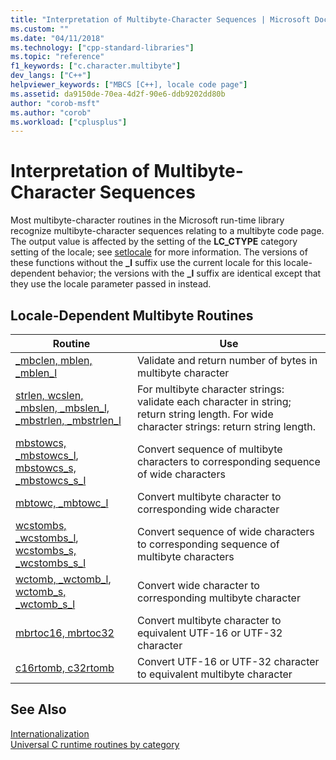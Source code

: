 ```yaml
---
title: "Interpretation of Multibyte-Character Sequences | Microsoft Docs"
ms.custom: ""
ms.date: "04/11/2018"
ms.technology: ["cpp-standard-libraries"]
ms.topic: "reference"
f1_keywords: ["c.character.multibyte"]
dev_langs: ["C++"]
helpviewer_keywords: ["MBCS [C++], locale code page"]
ms.assetid: da9150de-70ea-4d2f-90e6-ddb9202dd80b
author: "corob-msft"
ms.author: "corob"
ms.workload: ["cplusplus"]
---
```

# Interpretation of Multibyte-Character Sequences

Most multibyte-character routines in the Microsoft run-time library recognize multibyte-character sequences relating to a multibyte code page. The output value is affected by the setting of the **LC_CTYPE** category setting of the locale; see [setlocale](../c-runtime-library/reference/setlocale-wsetlocale.md) for more information. The versions of these functions without the **_l** suffix use the current locale for this locale-dependent behavior; the versions with the **_l** suffix are identical except that they use the locale parameter passed in instead.

## Locale-Dependent Multibyte Routines

|Routine|Use|
|-------------|---------|
|[_mbclen, mblen, _mblen_l](../c-runtime-library/reference/mbclen-mblen-mblen-l.md)|Validate and return number of bytes in multibyte character|
|[strlen, wcslen, _mbslen, _mbslen_l, _mbstrlen, _mbstrlen_l](../c-runtime-library/reference/strlen-wcslen-mbslen-mbslen-l-mbstrlen-mbstrlen-l.md)|For multibyte character strings: validate each character in string; return string length. For wide character strings: return string length.|
|[mbstowcs, _mbstowcs_l](../c-runtime-library/reference/mbstowcs-mbstowcs-l.md), [mbstowcs_s, _mbstowcs_s_l](../c-runtime-library/reference/mbstowcs-s-mbstowcs-s-l.md)|Convert sequence of multibyte characters to corresponding sequence of wide characters|
|[mbtowc, _mbtowc_l](../c-runtime-library/reference/mbtowc-mbtowc-l.md)|Convert multibyte character to corresponding wide character|
|[wcstombs, _wcstombs_l](../c-runtime-library/reference/wcstombs-wcstombs-l.md), [wcstombs_s, _wcstombs_s_l](../c-runtime-library/reference/wcstombs-s-wcstombs-s-l.md)|Convert sequence of wide characters to corresponding sequence of multibyte characters|
|[wctomb, _wctomb_l](../c-runtime-library/reference/wctomb-wctomb-l.md), [wctomb_s, _wctomb_s_l](../c-runtime-library/reference/wctomb-s-wctomb-s-l.md)|Convert wide character to corresponding multibyte character|
|[mbrtoc16, mbrtoc32](../c-runtime-library/reference/mbrtoc16-mbrtoc323.md)|Convert multibyte character to equivalent UTF-16 or UTF-32 character|
|[c16rtomb, c32rtomb](../c-runtime-library/reference/c16rtomb-c32rtomb1.md)|Convert UTF-16 or UTF-32 character to equivalent multibyte character|

## See Also

[Internationalization](../c-runtime-library/internationalization.md)<br/>
 [Universal C runtime routines by category](../c-runtime-library/run-time-routines-by-category.md)<br/>
